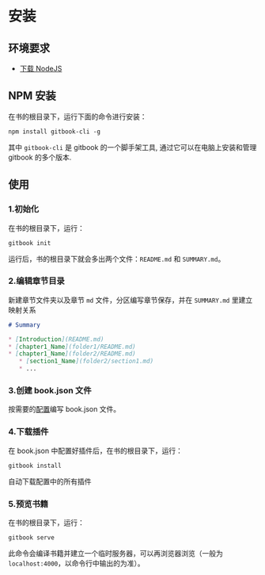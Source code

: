 # 安装

## 环境要求

- [下载 NodeJS](http://nodejs.cn/download/)

## NPM 安装

在书的根目录下，运行下面的命令进行安装：

```
npm install gitbook-cli -g
```

其中 `gitbook-cli` 是 gitbook 的一个脚手架工具, 通过它可以在电脑上安装和管理 gitbook 的多个版本.

## 使用

### 1.初始化
在书的根目录下，运行：

```
gitbook init
```

运行后，书的根目录下就会多出两个文件：`README.md` 和 `SUMMARY.md`。

### 2.编辑章节目录
新建章节文件夹以及章节 `md` 文件，分区编写章节保存，并在 `SUMMARY.md` 里建立映射关系

```md
# Summary

* [Introduction](README.md)
* [chapter1_Name](folder1/README.md)
* [chapter1_Name](folder2/README.md)
   * [section1_Name](folder2/section1.md)
   * ...
```

### 3.创建 book.json 文件
按需要的[配置](https://gitbook.destinytaoer.cn/%E9%85%8D%E7%BD%AE/)编写 book.json 文件。

### 4.下载插件
在 book.json 中配置好插件后，在书的根目录下，运行：

```
gitbook install
```

自动下载配置中的所有插件

### 5.预览书籍
在书的根目录下，运行：

```
gitbook serve
```
此命令会编译书籍并建立一个临时服务器，可以再浏览器浏览（一般为 `localhost:4000`，以命令行中输出的为准）。